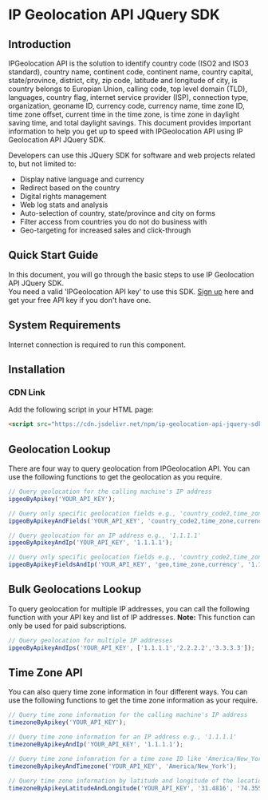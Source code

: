 # IP Geolocation API JQuery SDK

## Introduction

IPGeolocation API is the solution to identify country code (ISO2 and ISO3 standard), country name, continent code, continent name, country capital, state/province, district, city, zip code, latitude and longitude of city, is country belongs to Europian Union, calling code, top level domain (TLD), languages, country flag, internet service provider (ISP), connection type, organization, geoname ID, currency code, currency name, time zone ID, time zone offset, current time in the time zone, is time zone in daylight saving time, and total daylight savings. This document provides important information to help you get up to speed with IPGeolocation API using IP Geolocation API JQuery SDK.

Developers can use this JQuery SDK for software and web projects related to, but not limited to:

* Display native language and currency
* Redirect based on the country
* Digital rights management
* Web log stats and analysis
* Auto-selection of country, state/province and city on forms
* Filter access from countries you do not do business with
* Geo-targeting for increased sales and click-through

## Quick Start Guide

In this document, you will go through the basic steps to use IP Geolocation API JQuery SDK.  
You need a valid 'IPGeolocation API key' to use this SDK. [Sign up](https://ipgeolocation.io/signup) here and get your free API key if you don't have one.

## System Requirements  

Internet connection is required to run this component.

## Installation
### CDN Link

Add the following script in your HTML page:

```html
<script src="https://cdn.jsdelivr.net/npm/ip-geolocation-api-jquery-sdk@1.0.1/ipgeolocation.min.js"></script>
```

## Geolocation Lookup

There are four way to query geolocation from IPGeolocation API. You can use the following functions to get the geolocation as you require.

```javascript
// Query geolocation for the calling machine's IP address
ipgeoByApikey('YOUR_API_KEY');

// Query only specific geolocation fields e.g., 'country_code2,time_zone,currency' for the calling machine's IP address
ipgeoByApikeyAndFields('YOUR_API_KEY', 'country_code2,time_zone,currency');

// Query geolocation for an IP address e.g., '1.1.1.1'
ipgeoByApikeyAndIp('YOUR_API_KEY', '1.1.1.1');

// Query only specific geolocation fields e.g., 'country_code2,time_zone,currency' for an IP address e.g., '1.1.1.1'
ipgeoByApikeyFieldsAndIp('YOUR_API_KEY', 'geo,time_zone,currency', '1.1.1.1');
```

## Bulk Geolocations Lookup

To query geolocation for multiple IP addresses, you can call the following function with your API key and list of IP addresses.
**Note:** This function can only be used for paid subscriptions.

```javascript
// Query geolocation for multiple IP addresses
ipgeoByApikeyAndIps('YOUR_API_KEY', ['1.1.1.1','2.2.2.2','3.3.3.3']);
```

## Time Zone API

You can also query time zone information in four different ways. You can use the following functions to get the time zone information as your require.

```javascript
// Query time zone information for the calling machine's IP address
timezoneByApikey('YOUR_API_KEY');

// Query time zone information for an IP address e.g., '1.1.1.1'
timezoneByApikeyAndIp('YOUR_API_KEY', '1.1.1.1');

// Query time zone infomration for a time zone ID like 'America/New_York'
timezoneByApikeyAndTimezone('YOUR_API_KEY', 'America/New_York');

// Query time zone information by latitude and longitude of the location
timezoneByApikeyLatitudeAndLongitude('YOUR_API_KEY', '31.4816', '74.3551')
